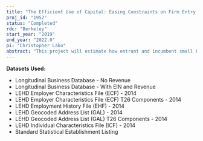 ```yaml
---
title: "The Efficient Use of Capital: Easing Constraints on Firm Entry or Growth?"
proj_id: "1952"
status: "Completed"
rdc: "Berkeley"
start_year: "2019"
end_year: "2022.0"
pi: "Christopher Lako"
abstract: "This project will estimate how entrant and incumbent small businesses respond to an exogenous increases in available capital via home equity and how this effect differs across the age of the small business. The analysis will be conducted between 2000 and 2015 to capture the housing collapse and the subsequent recovery."
---
```


**Datasets Used:**

  - Longitudinal Business Database - No Revenue 
  - Longitudinal Business Database - With EIN and Revenue 
  - LEHD Employer Characteristics File (ECF) - 2014 
  - LEHD Employer Characteristics File (ECF) T26 Components - 2014 
  - LEHD Employment History File (EHF) - 2014 
  - LEHD Geocoded Address List (GAL) - 2014 
  - LEHD Geocoded Address List (GAL) T26 Components - 2014 
  - LEHD Individual Characteristics File (ICF) - 2014 
  - Standard Statistical Establishment Listing 

